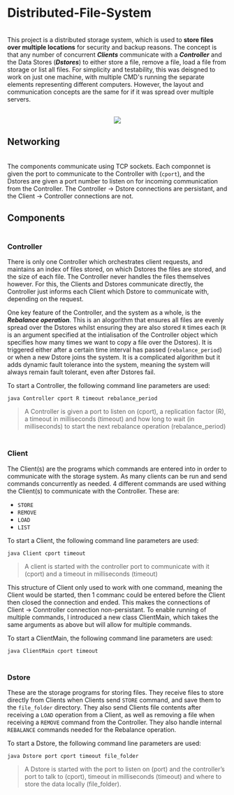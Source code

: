 # Distributed-File-System


<br/>This project is a distributed storage system, which is used to **store files over multiple locations** for security and backup reasons. 
The concept is that any number of concurrent _**Clients**_ communicate with a _**Controller**_ and the Data Stores (_**Dstores**_) to either store a file, remove a file, load a file from storage or list all files.
For simplicity and testability, this was deisgned to work on just one machine, with multiple CMD's running the separate elements representing different computers.
However, the layout and communication concepts are the same for if it was spread over multiple servers.

<p align="center">
  <br/>
  <img src="https://github.com/oranbramble/Distributed-File-System/assets/56357864/18f6fba9-d74a-4164-8b69-6a81f6069f8d">
  <br/>
</p>

## Networking

<br/>The components communicate using TCP sockets. Each componnet is given the port to communicate to the Controller with (`cport`), and the Dstores are given a port number to listen on for incoming communication from the Controller. The Controller -> Dstore connections are persistant, and the Client -> Controller connections are not. <br/>


## Components

### <br/>Controller

There is only one Controller which orchestrates client requests, and maintains an index of files stored, on which Dstores the files are stored, and the size of each file. The Controller never handles the files themselves however. For this, the Clients and Dstores communicate directly, the Controller just informs each Client which Dstore to communicate with, depending on the request. 

One key feature of the Controller, and the system as a whole, is the _**Rebalance operation**_. This is an alogorithm that ensures all files are evenly spread over the Dstores whilst ensuring they are also stored `R` times each (`R` is an argument specified at the intialisation of the Controller object which specifies how many times we want to copy a file over the Dstores). It is triggered either after a certain time interval has passed (`rebalance_period`) or when a new Dstore joins the system. It is a complicated algorithm but it adds dynamic fault tolerance into the system, meaning the system will always remain fault tolerant, even after Dstores fail. 

To start a Controller, the following command line parameters are used:

```
java Controller cport R timeout rebalance_period
```
> A Controller is given a port to listen on (cport), a replication factor (R), a
timeout in milliseconds (timeout) and how long to wait (in milliseconds) to start the next
rebalance operation (rebalance_period)

### <br/>Client

The Client(s) are the programs which commands are entered into in order to communicate with the storage system. As many clients can be run and send commands concurrently as needed. 4 different commands
are used withing the Client(s) to communicate with the Controller. These are:

- `STORE`
- `REMOVE`
- `LOAD`
- `LIST`

To start a Client, the following command line parameters are used:

```
java Client cport timeout
```
> A client is started with the controller port to communicate with it (cport) and a timeout
in milliseconds (timeout)

This structure of Client only used to work with one command, meaning the Client would be started, then 1 commanc could be entered before the Client then closed the connection and ended. This makes the connections of Client -> Conntroller connection non-persistant. To enable running of multiple commands, I introduced a new class ClientMain, which takes the same arguments as above but will allow for multiple commands. 

To start a ClientMain, the following command line parameters are used:
```
java ClientMain cport timeout
```

### <br/>Dstore

These are the storage programs for storing files. They receive files to store directly from Clients when Clients send `STORE` command, and save them to the `file_folder` directory. They also send Clients file contents after receiving a `LOAD` operation from a Client, as well as removing a file when receiving a `REMOVE` command from the Controller. They also handle internal `REBALANCE` commands needed for the Rebalance operation.

To start a Dstore, the following command line parameters are used:

```
java Dstore port cport timeout file_folder
```
> A Dstore is started with the port to listen on (port) and the controller’s port to talk to
(cport), timeout in milliseconds (timeout) and where to store the data locally
(file_folder).
